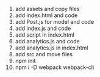 1. add assets and copy files
2. add index.html and code
3. add Post.js for model and code
4. add index.js and code
5. add script in index.html
6. add analytics.js and code
7. add analytics.js in index.html
8. add src and move files
9. npm init
10. npm i -D webpack webpack-cli